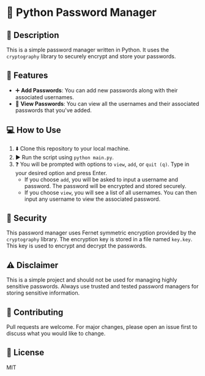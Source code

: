 # :key: Python Password Manager

## :page_facing_up: Description
This is a simple password manager written in Python. It uses the `cryptography` library to securely encrypt and store your passwords.

## :star2: Features
- :heavy_plus_sign: **Add Passwords**: You can add new passwords along with their associated usernames.
- :eyes: **View Passwords**: You can view all the usernames and their associated passwords that you've added.

## :computer: How to Use
1. :arrow_down: Clone this repository to your local machine.
2. :arrow_forward: Run the script using `python main.py`.
3. :question: You will be prompted with options to `view`, `add`, or `quit (q)`. Type in your desired option and press Enter.
    - If you choose `add`, you will be asked to input a username and password. The password will be encrypted and stored securely.
    - If you choose `view`, you will see a list of all usernames. You can then input any username to view the associated password.

## :closed_lock_with_key: Security
This password manager uses Fernet symmetric encryption provided by the `cryptography` library. The encryption key is stored in a file named `key.key`. This key is used to encrypt and decrypt the passwords.

## :warning: Disclaimer
This is a simple project and should not be used for managing highly sensitive passwords. Always use trusted and tested password managers for storing sensitive information.

## :handshake: Contributing
Pull requests are welcome. For major changes, please open an issue first to discuss what you would like to change.

## :page_with_curl: License
MIT

